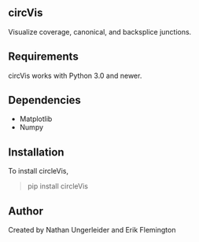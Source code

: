## circVis ##
Visualize coverage, canonical, and backsplice junctions.
## Requirements ##
circVis works with Python 3.0 and newer.
## Dependencies ##
* Matplotlib
* Numpy
## Installation ##
To install circleVis,
> pip install circleVis
## Author ##
Created by Nathan Ungerleider and Erik Flemington


